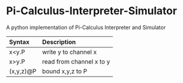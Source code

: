 # Pi-Calculus-Interpreter-Simulator
A python implementation of Pi-Calculus Interpreter and Simulator

| Syntax  | Description  |  
| :------------ |:---------------| 
| x<y.P      | write y to channel x | 
| x>y.P      | read from channel x to y       |   
| (x,y,z)@P | bound x,y,z to P        |   
